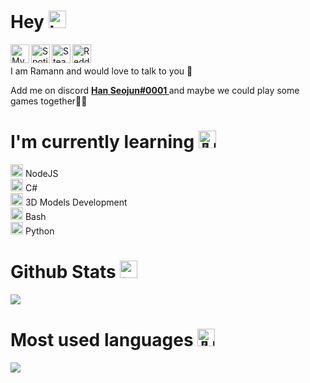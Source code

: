 # Hey <img src="https://cdn.discordapp.com/emojis/776588072614625299.gif?v=1" alt= "https://media.giphy.com/media/hvRJCLFzcasrR4ia7z/giphy.gif" width="28px">
<a href = "https://discordapp.com/users/537230099121045504"><img align ="left" alt = "My Discord Profile" width = "30px" src= "https://play-lh.googleusercontent.com/_4zBNFjA8S9yjNB_ONwqBvxTvyXYdC7Nh1jYZ2x6YEcldBr2fyijdjM2J5EoVdTpnkA=s180-rw" /> </a>
<a href = "https://open.spotify.com/user/31vsqrovxe663sqf3wjit4q7tupm"><img align ="left" alt = "Spotify!!" width = "30px" src= "https://play-lh.googleusercontent.com/UrY7BAZ-XfXGpfkeWg0zCCeo-7ras4DCoRalC_WXXWTK9q5b0Iw7B0YQMsVxZaNB7DM=s180-rw" /> </a>
<a href = "https://steamcommunity.com/id/theramann/"><img align ="left" alt = "Steam!!" width = "30px" src= "https://play-lh.googleusercontent.com/52_DMY5417awaEgJf3_9mWgEuO2t1JfkGab8kM-LD6l5u6cGm_1-GsoQ_IyWFHdbkA=s180-rw" /> </a>
<a href = "https://www.reddit.com/user/the_ramann"><img align ="left" alt = "Reddit !!" width = "30px" src= "https://raw.githubusercontent.com/peterthehan/peterthehan/master/assets/reddit.svg" /> </a>
<p><br><br>
I am Ramann and would love to talk to you 💬 <p>
Add me on  discord <a href = "https://discordapp.com/users/537230099121045504"> <b>Han Seojun#0001 </a></b> and maybe we could play some games together🤷‍♂️</p>

# I'm currently learning <img src="https://cdn.discordapp.com/emojis/722080155413250148.png?v=1" alt = "👨‍🎓" width="28px">

<img src="https://cdn.discordapp.com/emojis/762224193793818625.png?v=1" alt = "💜" width="20px"> NodeJS <br>
<img src="https://cdn.discordapp.com/emojis/762224193793818625.png?v=1" alt = "💜" width="20px"> C# <br>
<img src="https://cdn.discordapp.com/emojis/762224193793818625.png?v=1" alt = "💜" width="20px"> 3D Models Development <br>
<img src="https://cdn.discordapp.com/emojis/762224193793818625.png?v=1" alt = "💜" width="20px"> Bash <br>
<img src="https://cdn.discordapp.com/emojis/762224193793818625.png?v=1" alt = "💜" width="20px"> Python <br>

# Github Stats <img src="https://cdn.discordapp.com/emojis/638869604332077067.gif?v=1" alt = "📈" width="28px">
<img align="center" src="https://github-readme-stats.vercel.app/api/?username=TheRamann&theme=gotham" /> <br>
# Most used languages <img src="https://cdn.discordapp.com/emojis/726358123341676564.png?v=1" alt = "👨‍💻" width="28px">
<img align="center" src="https://github-readme-stats.vercel.app/api/top-langs/?username=TheRamann&theme=gotham" />
